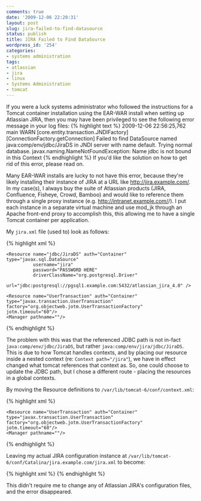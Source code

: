 ```yaml
---
comments: true
date: '2009-12-06 22:20:31'
layout: post
slug: jira-failed-to-find-datasource
status: publish
title: JIRA Failed to Find DataSource
wordpress_id: '254'
categories:
- systems administration
tags:
- atlassian
- jira
- linux
- Systems Administration
- tomcat
---
```


If you were a luck systems administrator who followed the instructions for a Tomcat container installation using the EAR-WAR install when setting up Atlassian JIRA, then you may have been privileged to see the following error message in your log files:
{% highlight text %}
2009-12-06 22:56:25,762 main WARN     [core.entity.transaction.JNDIFactory] [ConnectionFactory.getConnection] 
Failed to find DataSource named java:comp/env/jdbc/JiraDS in JNDI server with name default. 
Trying normal database. javax.naming.NameNotFoundException: Name jdbc is not bound in this Context
{% endhighlight %}
If you'd like the solution on how to get rid of this error, please read on.
<!--more-->
Many EAR-WAR installs are lucky to not have this error, because they're likely installing their instance of JIRA at a URL like http://jira.example.com/. In my case(s), I always buy the suite of Atlassian products (JIRA, Confluence, Fisheye, Crowd, Bamboo) and would like to reference them through a single proxy instance (e.g. http://intranet.example.com/<product name>/). I put each instance in a separate virtual machine and use mod_jk through an Apache front-end proxy to accomplish this, this allowing me to have a single Tomcat container per application. 

My <code>jira.xml</code> file (used to) look as follows:

{% highlight xml %}
<Context path="/jira" docBase="/opt/atlassian/atlassian-jira-enterprise-4.0/dist-tomcat/tomcat-6/atlassian-jira-4.0.war" debug="0">

    <Resource name="jdbc/JiraDS" auth="Container" type="javax.sql.DataSource"
              username="jira"
              password="PASSWORD HERE"
              driverClassName="org.postgresql.Driver"
              url="jdbc:postgresql://pgsql1.example.com:5432/atlassian_jira_4.0" />

    <Resource name="UserTransaction" auth="Container" type="javax.transaction.UserTransaction"
    factory="org.objectweb.jotm.UserTransactionFactory" jotm.timeout="60"/>
    <Manager pathname=""/>

</Context>
{% endhighlight %}

The problem with this was that the referenced JDBC path is not in-fact <code>java:comp/env/jdbc/JiraDS</code>, but rather <code>java:comp/env/jira/jdbc/JiraDS</code>. This is due to how Tomcat handles contexts, and by placing our resource inside a nested context (re: <code>Context path="/jira"</code>), we have in effect changed what tomcat references that context as. So, one could choose to update the JDBC path, but I chose a different route - placing the resources in a global contexts. 

By moving the Resource definitions to <code>/var/lib/tomcat-6/conf/context.xml</code>:

{% highlight xml %}
<Context path="/" debug="0">
    <Resource name="jdbc/JiraDS" auth="Container" type="javax.sql.DataSource"
              username="jira"
              password="PASSWORD HERE"
              driverClassName="org.postgresql.Driver"
              url="jdbc:postgresql://pgsql1.example.com:5432/atlassian_jira_4.0" />

    <Resource name="UserTransaction" auth="Container" type="javax.transaction.UserTransaction"
    factory="org.objectweb.jotm.UserTransactionFactory" jotm.timeout="60"/>
    <Manager pathname=""/>
</Context>
{% endhighlight %}

Leaving my actual JIRA configuration instance at <code>/var/lib/tomcat-6/conf/Catalina/jira.example.com/jira.xml</code> to become:

{% highlight xml %}
<Context path="/jira" docBase="/opt/atlassian/atlassian-jira-enterprise-4.0/dist-tomcat/tomcat-6/atlassian-jira-4.0.war" debug="0">
</Context>
{% endhighlight %}

This didn't require me to change any of Atlassian JIRA's configuration files, and the error disappeared. 
